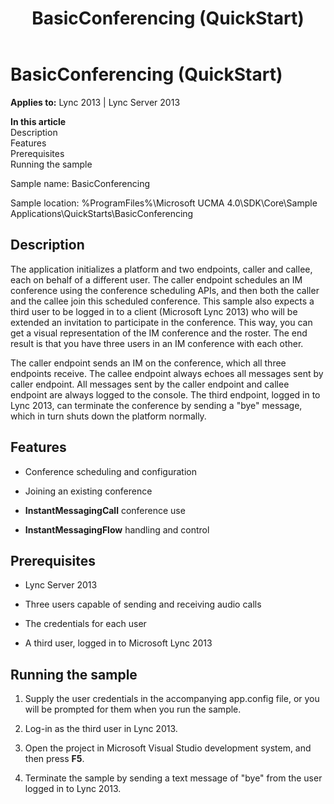 ﻿---
title: BasicConferencing (QuickStart)
TOCTitle: BasicConferencing (QuickStart)
ms:assetid: 87398899-e1a8-48c4-9137-9ea2d741ac1c
ms:mtpsurl: https://msdn.microsoft.com/en-us/library/Dn466142(v=office.15)
ms:contentKeyID: 57103473
ms.date: 07/25/2014
mtps_version: v=office.15
---

# BasicConferencing (QuickStart)


**Applies to:** Lync 2013 | Lync Server 2013

**In this article**  
Description  
Features  
Prerequisites  
Running the sample  

Sample name: BasicConferencing

Sample location: %ProgramFiles%\\Microsoft UCMA 4.0\\SDK\\Core\\Sample Applications\\QuickStarts\\BasicConferencing

## Description

The application initializes a platform and two endpoints, caller and callee, each on behalf of a different user. The caller endpoint schedules an IM conference using the conference scheduling APIs, and then both the caller and the callee join this scheduled conference. This sample also expects a third user to be logged in to a client (Microsoft Lync 2013) who will be extended an invitation to participate in the conference. This way, you can get a visual representation of the IM conference and the roster. The end result is that you have three users in an IM conference with each other.

The caller endpoint sends an IM on the conference, which all three endpoints receive. The callee endpoint always echoes all messages sent by caller endpoint. All messages sent by the caller endpoint and callee endpoint are always logged to the console. The third endpoint, logged in to Lync 2013, can terminate the conference by sending a "bye" message, which in turn shuts down the platform normally.

## Features

  - Conference scheduling and configuration

  - Joining an existing conference

  - **InstantMessagingCall** conference use

  - **InstantMessagingFlow** handling and control

## Prerequisites

  - Lync Server 2013

  - Three users capable of sending and receiving audio calls

  - The credentials for each user

  - A third user, logged in to Microsoft Lync 2013

## Running the sample

1.  Supply the user credentials in the accompanying app.config file, or you will be prompted for them when you run the sample.

2.  Log-in as the third user in Lync 2013.

3.  Open the project in Microsoft Visual Studio development system, and then press **F5**.

4.  Terminate the sample by sending a text message of "bye" from the user logged in to Lync 2013.

